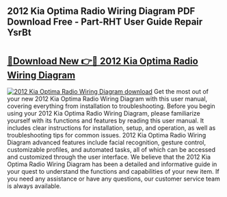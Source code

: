 ## 2012 Kia Optima Radio Wiring Diagram PDF Download Free - Part-RHT User Guide Repair YsrBt

# <h2><a href="http://dfjfyv.blite.top/?on=2012+Kia+Optima+Radio+Wiring+Diagram">🔗Download New 👉🔴 2012 Kia Optima Radio Wiring Diagram</a></h2>

[![2012 Kia Optima Radio Wiring Diagram download](https://i.imgur.com/lujVjoI.png)](http://dfjfyv.blite.top/?on=2012+Kia+Optima+Radio+Wiring+Diagram)
Get the most out of your new 2012 Kia Optima Radio Wiring Diagram with this user manual, covering everything from installation to troubleshooting. Before you begin using your 2012 Kia Optima Radio Wiring Diagram, please familiarize yourself with its functions and features by reading this user manual. It includes clear instructions for installation, setup, and operation, as well as troubleshooting tips for common issues. 2012 Kia Optima Radio Wiring Diagram advanced features include facial recognition, gesture control, customizable profiles, and automated tasks, all of which can be accessed and customized through the user interface. We believe that the 2012 Kia Optima Radio Wiring Diagram has been a detailed and informative guide in your quest to understand the functions and capabilities of your new item. If you need any assistance or have any questions, our customer service team is always available.
